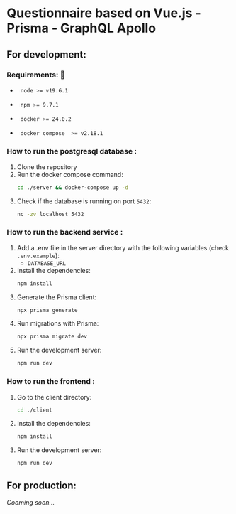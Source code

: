 # Questionnaire based on Vue.js - Prisma - GraphQL Apollo

## For development:

### Requirements: :whale:
* ```sh
   node >= v19.6.1
   ```
* ```sh
   npm >= 9.7.1
   ```
* ```sh
   docker >= 24.0.2
   ```
* ```sh
   docker compose  >= v2.18.1
   ```

### How to run the postgresql database :
1. Clone the repository
2. Run the docker compose command:
   ```sh
   cd ./server && docker-compose up -d
   ```
3. Check if the database is running on port `5432`:
   ```sh
   nc -zv localhost 5432
   ```

### How to run the backend service :

1. Add a .env file in the server directory with the following variables (check `.env.example`):
   * `DATABASE_URL ` 
2. Install the dependencies:
   ```sh
   npm install
   ```
3. Generate the Prisma client:
   ```sh
   npx prisma generate
   ```
4. Run migrations with Prisma:
   ```sh
   npx prisma migrate dev
   ```
5. Run the development server:
   ```sh
   npm run dev
   ```

### How to run the frontend :
1. Go to the client directory:
   ```sh
   cd ./client
   ```
2. Install the dependencies:
   ```sh
   npm install
   ```
3. Run the development server:
   ```sh
   npm run dev
   ```


## For production:

*Cooming soon...*